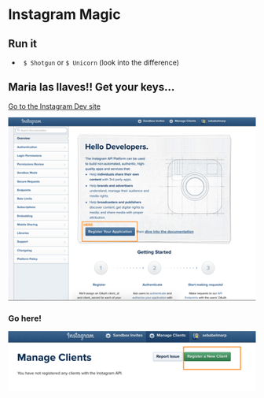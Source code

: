 # Instagram Magic

## Run it
* ` $ Shotgun` or `$ Unicorn` (look into the difference)

## Maria las llaves!! Get your keys...

[Go to the Instagram Dev site](https://www.instagram.com/developer/)

![alt text](./docs/ig_landing.png)

### Go here!
![alt text](./docs/ig_new.png)



